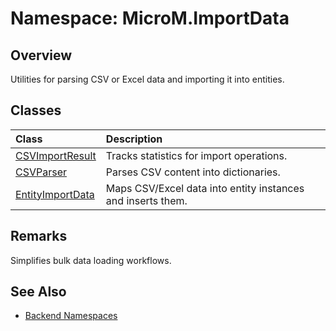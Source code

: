 # Namespace: MicroM.ImportData

## Overview
Utilities for parsing CSV or Excel data and importing it into entities.

## Classes
| Class | Description |
|:--|:--|
| [CSVImportResult](CSVImportResult.md) | Tracks statistics for import operations. |
| [CSVParser](CSVParser.md) | Parses CSV content into dictionaries. |
| [EntityImportData](EntityImportData.md) | Maps CSV/Excel data into entity instances and inserts them. |

## Remarks
Simplifies bulk data loading workflows.

## See Also
- [Backend Namespaces](../index.md)
